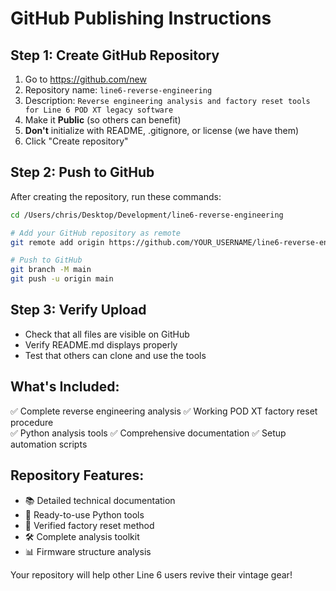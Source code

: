 # GitHub Publishing Instructions

## Step 1: Create GitHub Repository
1. Go to https://github.com/new
2. Repository name: `line6-reverse-engineering`
3. Description: `Reverse engineering analysis and factory reset tools for Line 6 POD XT legacy software`
4. Make it **Public** (so others can benefit)
5. **Don't** initialize with README, .gitignore, or license (we have them)
6. Click "Create repository"

## Step 2: Push to GitHub
After creating the repository, run these commands:

```bash
cd /Users/chris/Desktop/Development/line6-reverse-engineering

# Add your GitHub repository as remote
git remote add origin https://github.com/YOUR_USERNAME/line6-reverse-engineering.git

# Push to GitHub
git branch -M main
git push -u origin main
```

## Step 3: Verify Upload
- Check that all files are visible on GitHub
- Verify README.md displays properly
- Test that others can clone and use the tools

## What's Included:
✅ Complete reverse engineering analysis
✅ Working POD XT factory reset procedure  
✅ Python analysis tools
✅ Comprehensive documentation
✅ Setup automation scripts

## Repository Features:
- 📚 Detailed technical documentation
- 🔧 Ready-to-use Python tools
- 🎸 Verified factory reset method
- 🛠️ Complete analysis toolkit
- 📊 Firmware structure analysis

Your repository will help other Line 6 users revive their vintage gear!